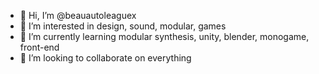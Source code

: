 - 👋 Hi, I’m @beauautoleaguex
- 👀 I’m interested in design, sound, modular, games
- 🌱 I’m currently learning modular synthesis, unity, blender, monogame, front-end
- 💞️ I’m looking to collaborate on everything

<!---
beauautoleaguex/beauautoleaguex is a ✨ special ✨ repository because its `README.md` (this file) appears on your GitHub profile.
You can click the Preview link to take a look at your changes.
--->
